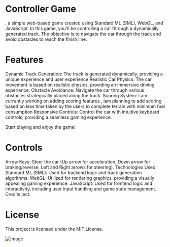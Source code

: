 #  Controller Game


, a simple web-based game created using Standard ML (SML), WebGL, and JavaScript. In this game, you'll be controlling a car through a dynamically generated track. The objective is to navigate the car through the track and avoid obstacles to reach the finish line.

# Features

Dynamic Track Generation: The track is generated dynamically, providing a unique experience and user experience 
Realistic Car Physics: The car movement is based on realistic physics, providing an immersive driving experience.
Obstacle Avoidance: Navigate the car through various obstacles strategically placed along the track.
Scoring System: I am currently working on adding  scoring features , iam planning to add scoring based on less time taken by the users to complete terrain with minimum fuel consumption 
Responsive Controls: Control the car with intuitive keyboard controls, providing a seamless gaming experience.



Start playing and enjoy the game!

# Controls

Arrow Keys: Steer the car (Up arrow for acceleration, Down arrow for braking/reverse, Left and Right arrows for steering).
Technologies Used
Standard ML (SML): Used for backend logic and track generation algorithms.
WebGL: Utilized for rendering graphics, providing a visually appealing gaming experience.
JavaScript: Used for frontend logic and interactivity, including user input handling and game state management.
Credits
ject.

# License
This project is licensed under the MIT License.

![image](https://github.com/hrdv10/a-3d-cr-controller-/blob/m/car%20controller.gif)
